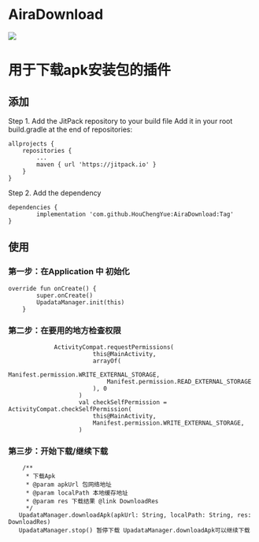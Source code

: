 # AiraDownload
[![](https://jitpack.io/v/HouChengYue/AiraDownload.svg)](https://jitpack.io/#HouChengYue/AiraDownload)
# 用于下载apk安装包的插件
## 添加
   Step 1. Add the JitPack repository to your build file
   Add it in your root build.gradle at the end of repositories:

	allprojects {
		repositories {
			...
			maven { url 'https://jitpack.io' }
		}
	}
  Step 2. Add the dependency

	dependencies {
	        implementation 'com.github.HouChengYue:AiraDownload:Tag'
	}
## 使用
### 第一步：在Application 中 初始化
~~~
override fun onCreate() {
        super.onCreate()
        UpadataManager.init(this)
    }
~~~
### 第二步：在要用的地方检查权限
~~~
             ActivityCompat.requestPermissions(
                        this@MainActivity,
                        arrayOf(
                            Manifest.permission.WRITE_EXTERNAL_STORAGE,
                            Manifest.permission.READ_EXTERNAL_STORAGE
                        ), 0
                    )
                    val checkSelfPermission = ActivityCompat.checkSelfPermission(
                        this@MainActivity,
                        Manifest.permission.WRITE_EXTERNAL_STORAGE,
                    )
~~~
### 第三步：开始下载/继续下载
~~~
    /**
     * 下载Apk
     * @param apkUrl 包网络地址
     * @param localPath 本地缓存地址
     * @param res 下载结果 @link DownloadRes
     */
   UpadataManager.downloadApk(apkUrl: String, localPath: String, res: DownloadRes)
   UpadataManager.stop() 暂停下载 UpadataManager.downloadApk可以继续下载
 ~~~
